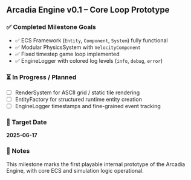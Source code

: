 ## Arcadia Engine v0.1 – Core Loop Prototype

### ✅ Completed Milestone Goals
- ✅ ECS Framework (`Entity`, `Component`, `System`) fully functional  
- ✅ Modular PhysicsSystem with `VelocityComponent`  
- ✅ Fixed timestep game loop implemented  
- ✅ EngineLogger with colored log levels (`info`, `debug`, `error`)  

### ⏳ In Progress / Planned
- ☐ RenderSystem for ASCII grid / static tile rendering  
- ☐ EntityFactory for structured runtime entity creation  
- ☐ EngineLogger timestamps and fine-grained event tracking  

### 📅 Target Date
**2025-06-17**

### 📝 Notes
This milestone marks the first playable internal prototype of the Arcadia Engine, with core ECS and simulation logic operational.

